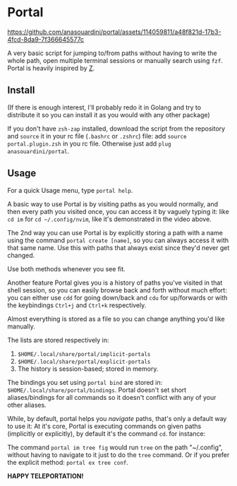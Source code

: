 # Portal

https://github.com/anasouardini/portal/assets/114059811/a48f821d-17b3-4fcd-8da9-7f366645577c

A very basic script for jumping to/from paths without having to write the whole path, open multiple terminal sessions or manually search using `fzf`. Portal is heavily inspired by [Z](https://github.com/rupa/z).

## Install

(If there is enough interest, I'll probably redo it in Golang and try to distribute it so you can install it as you would with any other package)

If you don't have `zsh-zap` installed, download the script from the repository and `source` it in your rc file (`.bashrc` or `.zshrc`) file: add `source portal.plugin.zsh` in you rc file. Otherwise just add `plug anasouardini/portal`.

## Usage

For a quick Usage menu, type `portal help`.

A basic way to use Portal is by visiting paths as you would normally, and then every path you visited once, you can access it by vaguely typing it: like `cd im` for `cd ~/.config/nvim`, like it's demonstrated in the video above.

The 2nd way you can use Portal is by explicitly storing a path with a name using the command `portal create [name]`, so you can always access it with that same name. Use this with paths that always exist since they'd never get changed.

Use both methods whenever you see fit.

Another feature Portal gives you is a history of paths you've visited in that shell session, so you can easily browse back and forth without much effort: you can either use `cdd` for going down/back and `cdu` for up/forwards or with the keybindings `Ctrl+j` and `Ctrl+k` respectively.

Almost everything is stored as a file so you can change anything you'd like manually.

The lists are stored respectively in:
1. `$HOME/.local/share/portal/implicit-portals`
2. `$HOME/.local/share/portal/explicit-portals`
3. The history is session-based; stored in memory.

The bindings you set using `portal bind` are stored in: `$HOME/.local/share/portal/bindings`. Portal doesn't set short aliases/bindings for all commands so it doesn't conflict with any of your other aliases. 

While, by default, portal helps you *navigate* paths, that's only a default way to use it: At it's core, Portal is executing commands on given paths (implicitly or explicitly), by default it's the command `cd`. for instance:

The command `portal im tree fig` would run `tree` on the path "~/.config", without having to navigate to it just to do the `tree` command. Or if you prefer the explicit method: `portal ex tree conf`.

**HAPPY TELEPORTATION!**
